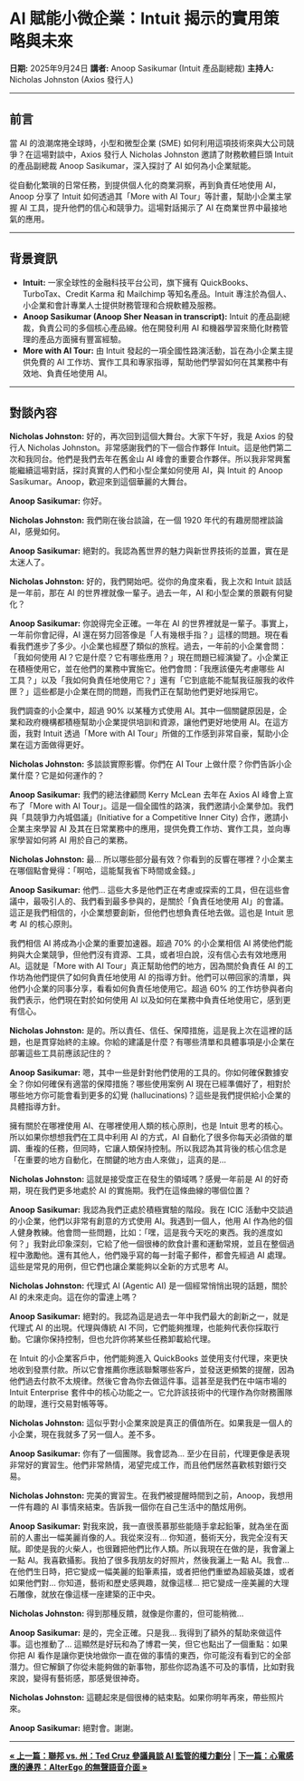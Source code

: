 # AI 賦能小微企業：Intuit 揭示的實用策略與未來

**日期:** 2025年9月24日
**講者:** Anoop Sasikumar (Intuit 產品副總裁)
**主持人:** Nicholas Johnston (Axios 發行人)

---

## 前言

當 AI 的浪潮席捲全球時，小型和微型企業 (SME) 如何利用這項技術來與大公司競爭？在這場對談中，Axios 發行人 Nicholas Johnston 邀請了財務軟體巨頭 Intuit 的產品副總裁 Anoop Sasikumar，深入探討了 AI 如何為小企業賦能。

從自動化繁瑣的日常任務，到提供個人化的商業洞察，再到負責任地使用 AI，Anoop 分享了 Intuit 如何透過其「More with AI Tour」等計畫，幫助小企業主掌握 AI 工具，提升他們的信心和競爭力。這場對話揭示了 AI 在商業世界中最接地氣的應用。

---

## 背景資訊

*   **Intuit:** 一家全球性的金融科技平台公司，旗下擁有 QuickBooks、TurboTax、Credit Karma 和 Mailchimp 等知名產品。Intuit 專注於為個人、小企業和會計專業人士提供財務管理和合規軟體及服務。
*   **Anoop Sasikumar (Anoop Sher Neasan in transcript):** Intuit 的產品副總裁，負責公司的多個核心產品線。他在開發利用 AI 和機器學習來簡化財務管理的產品方面擁有豐富經驗。
*   **More with AI Tour:** 由 Intuit 發起的一項全國性路演活動，旨在為小企業主提供免費的 AI 工作坊、實作工具和專家指導，幫助他們學習如何在其業務中有效地、負責任地使用 AI。

---

## 對談內容

**Nicholas Johnston:** 好的，再次回到這個大舞台。大家下午好，我是 Axios 的發行人 Nicholas Johnston。非常感謝我們的下一個合作夥伴 Intuit。這是他們第二次和我同台。他們是我們去年在舊金山 AI 峰會的重要合作夥伴。所以我非常興奮能繼續這場對話，探討真實的人們和小型企業如何使用 AI，與 Intuit 的 Anoop Sasikumar。Anoop，歡迎來到這個華麗的大舞台。

**Anoop Sasikumar:** 你好。

**Nicholas Johnston:** 我們剛在後台談論，在一個 1920 年代的有趣房間裡談論 AI，感覺如何。

**Anoop Sasikumar:** 絕對的。我認為舊世界的魅力與新世界技術的並置，實在是太迷人了。

**Nicholas Johnston:** 好的，我們開始吧。從你的角度來看，我上次和 Intuit 談話是一年前，那在 AI 的世界裡就像一輩子。過去一年，AI 和小型企業的景觀有何變化？

**Anoop Sasikumar:** 你說得完全正確。一年在 AI 的世界裡就是一輩子。事實上，一年前你會記得，AI 還在努力回答像是「人有幾根手指？」這樣的問題。現在看看我們進步了多少。小企業也經歷了類似的旅程。過去，一年前的小企業會問：「我如何使用 AI？它是什麼？它有哪些應用？」現在問題已經演變了。小企業正在積極使用它，並在他們的業務中實施它。他們會問：「我應該優先考慮哪些 AI 工具？」以及「我如何負責任地使用它？」還有「它到底能不能幫我征服我的收件匣？」這些都是小企業在問的問題，而我們正在幫助他們更好地採用它。

我們調查的小企業中，超過 90% 以某種方式使用 AI。其中一個關鍵原因是，企業和政府機構都積極幫助小企業提供培訓和資源，讓他們更好地使用 AI。在這方面，我對 Intuit 透過「More with AI Tour」所做的工作感到非常自豪，幫助小企業在這方面做得更好。

**Nicholas Johnston:** 多談談實際影響。你們在 AI Tour 上做什麼？你們告訴小企業什麼？它是如何運作的？

**Anoop Sasikumar:** 我們的總法律顧問 Kerry McLean 去年在 Axios AI 峰會上宣布了「More with AI Tour」。這是一個全國性的路演，我們邀請小企業參加。我們與「具競爭力內城倡議」(Initiative for a Competitive Inner City) 合作，邀請小企業主來學習 AI 及其在日常業務中的應用，提供免費工作坊、實作工具，並向專家學習如何將 AI 用於自己的業務。

**Nicholas Johnston:** 最... 所以哪些部分最有效？你看到的反響在哪裡？小企業主在哪個點會覺得：「啊哈，這能幫我省下時間或金錢。」

**Anoop Sasikumar:** 他們... 這些大多是他們正在考慮或探索的工具，但在這些會議中，最吸引人的、我們看到最多參與的，是關於「負責任地使用 AI」的會議。這正是我們相信的，小企業想要創新，但他們也想負責任地去做。這也是 Intuit 思考 AI 的核心原則。

我們相信 AI 將成為小企業的重要加速器。超過 70% 的小企業相信 AI 將使他們能夠與大企業競爭，但他們沒有資源、工具，或者坦白說，沒有信心去有效地應用 AI。這就是「More with AI Tour」真正幫助他們的地方，因為關於負責任 AI 的工作坊為他們提供了如何負責任地使用 AI 的指導方針。他們可以帶回家的清單，與他們小企業的同事分享，看看如何負責任地使用它。超過 60% 的工作坊參與者向我們表示，他們現在對於如何使用 AI 以及如何在業務中負責任地使用它，感到更有信心。

**Nicholas Johnston:** 是的。所以責任、信任、保障措施，這是我上次在這裡的話題，也是貫穿始終的主線。你給的建議是什麼？有哪些清單和具體事項是小企業在部署這些工具前應該記住的？

**Anoop Sasikumar:** 嗯，其中一些是針對他們使用的工具的。你如何確保數據安全？你如何確保有適當的保障措施？哪些使用案例 AI 現在已經準備好了，相對於哪些地方你可能會看到更多的幻覺 (hallucinations)？這些是我們提供給小企業的具體指導方針。

擁有關於在哪裡使用 AI、在哪裡使用人類的核心原則，也是 Intuit 思考的核心。所以如果你想想我們在工具中利用 AI 的方式，AI 自動化了很多你每天必須做的單調、重複的任務，但同時，它讓人類保持控制。所以我認為其背後的核心信念是「在重要的地方自動化，在關鍵的地方由人來做」，這真的是...

**Nicholas Johnston:** 這就是接受度正在發生的領域嗎？感覺一年前是 AI 的好奇期，現在我們更多地處於 AI 的實施期。我們在這條曲線的哪個位置？

**Anoop Sasikumar:** 我認為我們正處於積極實驗的階段。我在 ICIC 活動中交談過的小企業，他們以非常有創意的方式使用 AI。我遇到一個人，他用 AI 作為他的個人健身教練。他會問一些問題，比如：「嘿，這是我今天吃的東西。我的進度如何？」我對此印象深刻，它給了他一個很棒的飲食計畫和運動常規，並且在整個過程中激勵他。還有其他人，他們幾乎寫的每一封電子郵件，都會先經過 AI 處理。這些是常見的用例，但它們也讓企業能夠以全新的方式思考 AI。

**Nicholas Johnston:** 代理式 AI (Agentic AI) 是一個經常悄悄出現的話題，關於 AI 的未來走向。這在你的雷達上嗎？

**Anoop Sasikumar:** 絕對的。我認為這是過去一年中我們最大的創新之一，就是代理式 AI 的出現。代理與傳統 AI 不同，它們能夠推理，也能夠代表你採取行動。它讓你保持控制，但也允許你將某些任務卸載給代理。

在 Intuit 的小企業客戶中，他們能夠進入 QuickBooks 並使用支付代理，來更快地收到發票付款。所以它會推薦你應該聯繫哪些客戶，並發送更頻繁的提醒，因為他們過去付款不太規律。然後它會為你去做這件事。這甚至是我們在中端市場的 Intuit Enterprise 套件中的核心功能之一。它允許該技術中的代理作為你財務團隊的助理，進行交易對帳等等。

**Nicholas Johnston:** 這似乎對小企業來說是真正的價值所在。如果我是一個人的小企業，現在我就多了另一個人。差不多。

**Anoop Sasikumar:** 你有了一個團隊。我會認為... 至少在目前，代理更像是表現非常好的實習生。他們非常熱情，渴望完成工作，而且他們居然喜歡核對銀行交易。

**Nicholas Johnston:** 完美的實習生。在我們被提醒時間到之前，Anoop，我想用一件有趣的 AI 事情來結束。告訴我一個你在自己生活中的酷炫用例。

**Anoop Sasikumar:** 對我來說，我一直很羨慕那些能隨手拿起鉛筆，就為坐在面前的人畫出一幅美麗肖像的人。我從來沒有... 你知道，藝術天分，我完全沒有天賦。即使是我的火柴人，也很難把他們比作人類。所以我現在在做的是，我會灑上一點 AI。我喜歡攝影。我拍了很多我朋友的好照片，然後我灑上一點 AI。我會... 在他們生日時，把它變成一幅美麗的鉛筆素描，或者把他們重塑為超級英雄，或者如果他們對... 你知道，藝術和歷史感興趣，就像這樣... 把它變成一座美麗的大理石雕像，就放在像這樣一座建築的正中央。

**Nicholas Johnston:** 得到那種反饋，就像是你畫的，但可能稍微...

**Anoop Sasikumar:** 是的，完全正確。只是我... 我得到了額外的幫助來做這件事。這也推動了... 這顯然是好玩和為了博君一笑，但它也點出了一個重點：如果你把 AI 看作是讓你更快地做你一直在做的事情的東西，你可能沒有看到它的全部潛力。但它解鎖了你從未能夠做的新事物，那些你認為遙不可及的事情，比如對我來說，變得有藝術感，那感覺很神奇。

**Nicholas Johnston:** 這聽起來是個很棒的結束點。如果你明年再來，帶些照片來。

**Anoop Sasikumar:** 絕對會。謝謝。

---
[**&laquo; 上一篇：聯邦 vs. 州：Ted Cruz 參議員談 AI 監管的權力劃分**](./06-senator-cruz.md) | [**下一篇：心電感應的邊界：AlterEgo 的無聲語音介面 &raquo;**](./08-alterego-silent-speech.md)
